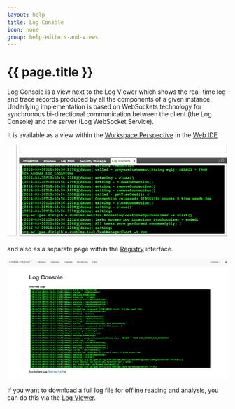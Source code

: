 ```yaml
---
layout: help
title: Log Console
icon: none
group: help-editors-and-views
---
```


{{ page.title }}
===

Log Console is a view next to the Log Viewer which shows the real-time log and trace records produced by all the components of a given instance. Underlying implementation is based on WebSockets technology for synchronous bi-directional communication between the client (the Log Console) and the server (Log WebSocket Service).

It is available as a view within the [Workspace Perspective](workspace_perspective.html) in the [Web IDE](tooling.html)


![Log Console](images/tooling/editors_and_views/log_console/log_console_webide.png)

and also as a separate page within the [Registry](registry.html) interface.


![Log Console](images/tooling/editors_and_views/log_console/log_console_registry.png)


If you want to download a full log file for offline reading and analysis, you can do this via the [Log Viewer](log_viewer.html).

